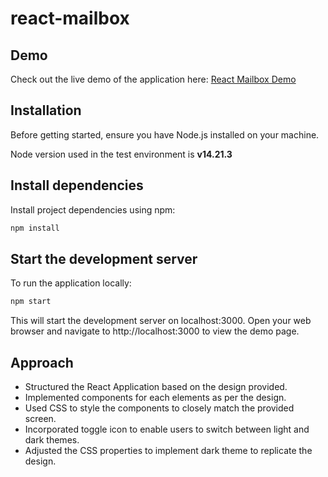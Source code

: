 # react-mailbox

## Demo

Check out the live demo of the application here: [React Mailbox Demo](https://main--fabulous-cheesecake-83a749.netlify.app/)

## Installation

Before getting started, ensure you have Node.js installed on your machine.

Node version used in the test environment is **v14.21.3**

## Install dependencies

Install project dependencies using npm:

```bash
npm install
```

## Start the development server

To run the application locally:

```bash
npm start
```
This will start the development server on localhost:3000. Open your web browser and navigate to http://localhost:3000 to view the demo page.


## Approach 

- Structured the React Application based on the design provided.
- Implemented components for each elements as per the design.
- Used CSS to style the components to closely match the provided screen.
- Incorporated toggle icon to enable users to switch between light and dark themes.
- Adjusted the CSS properties to implement dark theme to replicate the design.

